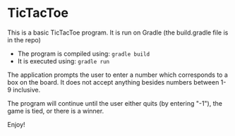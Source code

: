 # TicTacToe

This is a basic TicTacToe program. It is run on Gradle (the build.gradle file is in the repo)
- The program is compiled using: `gradle build`
- It is executed using: `gradle run`

The application prompts the user to enter a number which corresponds to a box on the board. It does not accept anything besides numbers between 1-9 inclusive. 

The program will continue until the user either quits (by entering "-1"), the game is tied, or there is a winner.

Enjoy!

